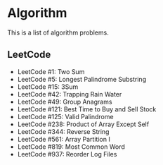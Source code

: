 # Algorithm

This is a list of algorithm problems.

## LeetCode
- LeetCode #1: Two Sum
- LeetCode #5: Longest Palindrome Substring
- LeetCode #15: 3Sum
- LeetCode #42: Trapping Rain Water
- LeetCode #49: Group Anagrams
- LeetCode #121: Best Time to Buy and Sell Stock
- LeetCode #125: Valid Palindrome
- LeetCode #238: Product of Array Except Self
- LeetCode #344: Reverse String
- LeetCode #561: Array Partition I
- LeetCode #819: Most Common Word
- LeetCode #937: Reorder Log Files
